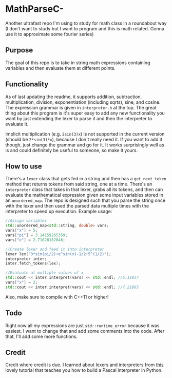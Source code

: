 # MathParseC-
Another ultrafast repo I'm using to study for math class in a roundabout way (I don't want to study but I want to program and this is math related. Gonna use it to approximate some fourier series)


## Purpose
The goal of this repo is to take in string math expressions containing variables and then evaluate them at different points.

## Functionality
As of last updating the readme, it supports addition, subtraction, multiplication, division, exponentiation (including sqrts), sine, and cosine. The expression grammar is given in `interpreter.h` at the top. The great thing about this program is it's super easy to add any new functionality you want by just extending the lexer to parse it and then the interpreter to evaluate it.

Implicit multiplication (e.g. `2sin(3)x`) is not supported in the current version (should be `2*sin(3)*x`), because I don't really need it. If you want to add it though, just change the grammar and go for it. It works surprisingly well as is and could definitely be useful to someone, so make it yours.

## How to use
There's a `lexer` class that gets fed in a string and then has a `get_next_token` method that returns tokens from said string, one at a time. There's an `interpreter` class that takes in that lexer, grabs all its tokens, and then can evaluate the mathematical expression given some input variables stored in an `unordered_map`. The repo is designed such that you parse the string once with the lexer and then used the parsed data multiple times with the interpreter to speed up execution. Example usage:
```cpp
//Assign variables
std::unordered_map<std::string, double> vars;
vars["x"] = 5;
vars["pi"] = 3.14159265359;
vars["e"] = 2.71828182846;

//Create lexer and feed it into interpreter
lexer lex("3*sin(pi/2)+e^sin(x)-1/2+5^(1/2)");
interpreter inter;
inter.fetch_tokens(lex);

//Evaluate at multiple values of x
std::cout << inter.interpret(vars) << std::endl; //5.11937
vars["x"] = 2;
std::cout << inter.interpret(vars) << std::endl; //7.21865
```
Also, make sure to compile with C++11 or higher!

## Todo
Right now all my expressions are just `std::runtime_error` because it was easiest. I want to change that and add some comments into the code. After that, I'll add some more functions.

## Credit
Credit where credit is due. I learned about lexers and interpreters from [this](https://ruslanspivak.com/lsbasi-part1/) lovely tutorial that teaches you how to build a Pascal interpreter in Python.
